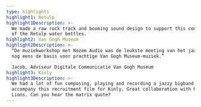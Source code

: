 ```yaml
---
type: highlights
highlight1: Retulp
highlight1Description: >-
  We made a raw rock track and booming sound design to support this commercial
  of the Retulp water bottles.
highlight2: Van Gogh Museum
highlight2Description: >-
  “De muziekworkshop met Nozem Audio was de leukste meeting van het jaar. En ook
  nog eens de basis voor prachtige Van Gogh Museum-muziek.” 

  Jacob, Adviseur Digitale Communicatie Van Gogh Museum
highlight3: Kinly
highlight3Description: >-
  We had a lot of fun composing, playing and recording a jazzy bigband track to
  accompany this recruitment film for Kinly. Great collaboration with Made by
  Lions. Can you hear the matrix quote?
---
```


